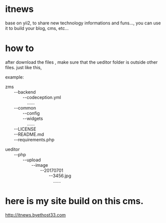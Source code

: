 # itnews
base on yii2, to share new technology informations and funs..., you can use it to build your blog, cms, etc...


# how to 
after download the files , make sure that the ueditor folder is outside other files. just like this,

example:

zms       
  &emsp;&emsp;--backend       
  &emsp;&emsp;&emsp;&emsp;--codeception.yml       
  &emsp;&emsp;&emsp;&emsp;&emsp;......       
  &emsp;&emsp;--common       
  &emsp;&emsp;&emsp;&emsp;--config       
  &emsp;&emsp;&emsp;&emsp;--widgets      
  &emsp;&emsp;&emsp;&emsp;&emsp;......    
  &emsp;&emsp;--LICENSE    
  &emsp;&emsp;--README.md    
  &emsp;&emsp;--requirements.php    
   
        
ueditor    
  &emsp;&emsp;--php    
  &emsp;&emsp;&emsp;&emsp;--upload    
  &emsp;&emsp;&emsp;&emsp;&emsp;&emsp;--image     
  &emsp;&emsp;&emsp;&emsp;&emsp;&emsp;&emsp;&emsp;--20170701     
  &emsp;&emsp;&emsp;&emsp;&emsp;&emsp;&emsp;&emsp;&emsp;&emsp;--3456.jpg          
  &emsp;&emsp;&emsp;&emsp;&emsp;&emsp;&emsp;&emsp;&emsp;&emsp;&emsp;......
       
       
       
# here is my site build on this cms.      
http://itnews.byethost33.com  
      

